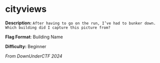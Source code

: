 # cityviews
**Description:** `After having to go on the run, I’ve had to bunker down. Which building did I capture this picture from?`

**Flag Format**: Building Name

**Difficulty:** Beginner

*From DownUnderCTF 2024*
